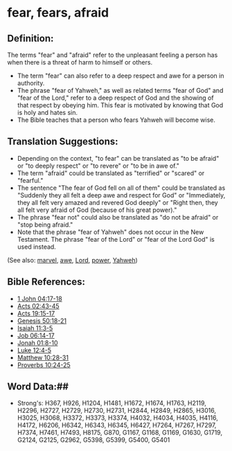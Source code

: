 # fear, fears, afraid #

## Definition: ##

The terms "fear" and "afraid" refer to the unpleasant feeling a person has when there is a threat of harm to himself or others.

* The term "fear" can also refer to a deep respect and awe for a person in authority.
* The phrase "fear of Yahweh," as well as related terms "fear of God" and "fear of the Lord," refer to a deep respect of God and the showing of that respect by obeying him. This fear is motivated by knowing that God is holy and hates sin.
* The Bible teaches that a person who fears Yahweh will become wise.

## Translation Suggestions: ##

* Depending on the context, "to fear" can be translated as "to be afraid" or "to deeply respect" or "to revere" or "to be in awe of."
* The term "afraid" could be translated as "terrified" or "scared" or "fearful."
* The sentence "The fear of God fell on all of them" could be translated as "Suddenly they all felt a deep awe and respect for God" or "Immediately, they all felt very amazed and revered God deeply" or "Right then, they all felt very afraid of God (because of his great power)."
* The phrase "fear not" could also be translated as "do not be afraid" or "stop being afraid."
* Note that the phrase "fear of Yahweh" does not occur in the New Testament. The phrase "fear of the Lord" or "fear of the Lord God" is used instead.

(See also: [marvel](../other/amazed.md), [awe](../other/awe.md), [Lord](../kt/lordgod.md), [power](../kt/power.md), [Yahweh](../kt/yahweh.md))

## Bible References: ##

* [1 John 04:17-18](rc://en/tn/help/1jn/04/17)
* [Acts 02:43-45](rc://en/tn/help/act/02/43)
* [Acts 19:15-17](rc://en/tn/help/act/19/15)
* [Genesis 50:18-21](rc://en/tn/help/gen/50/18)
* [Isaiah 11:3-5](rc://en/tn/help/isa/11/03)
* [Job 06:14-17](rc://en/tn/help/job/06/14)
* [Jonah 01:8-10](rc://en/tn/help/jon/01/08)
* [Luke 12:4-5](rc://en/tn/help/luk/12/04)
* [Matthew 10:28-31](rc://en/tn/help/mat/10/28)
* [Proverbs 10:24-25](rc://en/tn/help/pro/10/24)


## Word Data:##

* Strong's: H367, H926, H1204, H1481, H1672, H1674, H1763, H2119, H2296, H2727, H2729, H2730, H2731, H2844, H2849, H2865, H3016, H3025, H3068, H3372, H3373, H3374, H4032, H4034, H4035, H4116, H4172, H6206, H6342, H6343, H6345, H6427, H7264, H7267, H7297, H7374, H7461, H7493, H8175, G870, G1167, G1168, G1169, G1630, G1719, G2124, G2125, G2962, G5398, G5399, G5400, G5401

